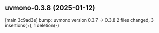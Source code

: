 ## uvmono-0.3.8 (2025-01-12)

[main 3c9ad3e] bump: uvmono version 0.3.7 → 0.3.8
 2 files changed, 3 insertions(+), 1 deletion(-)

